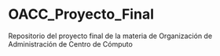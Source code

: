 # OACC_Proyecto_Final
Repositorio del proyecto final de la materia de Organización de Administración de Centro de Cómputo
